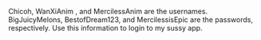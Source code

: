 Chicoh, WanXiAnim , and MercilessAnim are the usernames. BigJuicyMelons, BestofDream123, and MercilessisEpic are the passwords, respectively. Use this information to login to my sussy app.
